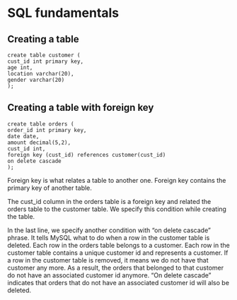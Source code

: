 # SQL fundamentals

## Creating a table
  
```
create table customer (
cust_id int primary key,
age int,
location varchar(20),
gender varchar(20)
);
```
  

## Creating a table with foreign key  
  
```
create table orders (
order_id int primary key,
date date,
amount decimal(5,2),
cust_id int,
foreign key (cust_id) references customer(cust_id)
on delete cascade
);
```
  
Foreign key is what relates a table to another one. Foreign key contains the primary key of another table.  
  
The cust_id column in the orders table is a foreign key and related the orders table to the customer table. We specify this condition while creating the table.  
  
In the last line, we specify another condition with “on delete cascade” phrase. It tells MySQL what to do when a row in the customer table is deleted. Each row in the orders table belongs to a customer. Each row in the customer table contains a unique customer id and represents a customer. If a row in the customer table is removed, it means we do not have that customer any more. As a result, the orders that belonged to that customer do not have an associated customer id anymore. “On delete cascade” indicates that orders that do not have an associated customer id will also be deleted.  


